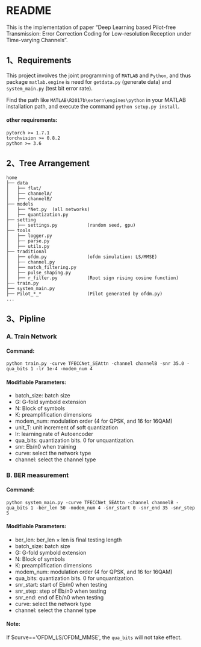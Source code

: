 # README
This is the implementation of paper “Deep Learning based Pilot-free Transmission: Error Correction Coding for Low-resolution Reception under Time-varying Channels”.

## 1、Requirements
This project involves the joint programming of `MATLAB` and `Python`, and thus package `matlab.engine` is need for
`getdata.py` (generate data) and `system_main.py` (test bit error rate).

Find the path like `MATLAB\R2017b\extern\engines\python` in your MATLAB installation path, and execute the command `python setup.py install`.

#### **other requirements**:
```
pytorch >= 1.7.1
torchvision >= 0.8.2
python >= 3.6
```

## 2、Tree Arrangement
``` 
home
├── data
│   ├── flat/
│   ├── channelA/
│   ├── channelB/
├── models 
│   ├── *Net.py  (all networks) 
│   ├── quantization.py
├── setting 
│   ├── settings.py           (random seed, gpu)
├── tools
│   ├── logger.py
│   ├── parse.py
│   ├── utils.py
├── traditional
│   ├── ofdm.py               (ofdm simulation: LS/MMSE)
│   ├── channel.py
│   ├── match_filtering.py
│   ├── pulse_shaping.py
│   ├── r_filter.py           (Root sign rising cosine function)
├── train.py
├── system_main.py
├── Pilot_*_*                 (Pilot generated by ofdm.py)
...
```

## 3、Pipline
### A. Train Network

#### Command:
```
python train.py -curve TFECCNet_SEAttn -channel channelB -snr 35.0 -qua_bits 1 -lr 1e-4 -modem_num 4
```

#### Modifiable Parameters:
* batch_size: batch size
* G: G-fold symbold extension
* N: Block of symbols
* K: preamplification dimensions
* modem_num: modulation order (4 for QPSK, and 16 for 16QAM)
* unit_T: unit increment of soft quantization
* lr: learning rate of Autoencoder
* qua_bits: quantization bits. 0 for unquantization.
* snr: Eb/n0 when training
* curve: select the network type
* channel: select the channel type

### B. BER measurement
#### Command:
```
python system_main.py -curve TFECCNet_SEAttn -channel channelB -qua_bits 1 -ber_len 50 -modem_num 4 -snr_start 0 -snr_end 35 -snr_step 5
```

#### Modifiable Parameters:
* ber_len: ber_len × len is final testing length
* batch_size: batch size
* G: G-fold symbold extension
* N: Block of symbols
* K: preamplification dimensions
* modem_num: modulation order (4 for QPSK, and 16 for 16QAM)
* qua_bits: quantization bits. 0 for unquantization.
* snr_start: start of Eb/n0 when testing
* snr_step: step of Eb/n0 when testing
* snr_end: end of Eb/n0 when testing
* curve: select the network type
* channel: select the channel type

#### Note: 
If $curve=='OFDM_LS/OFDM_MMSE', the `qua_bits` will not take effect.
